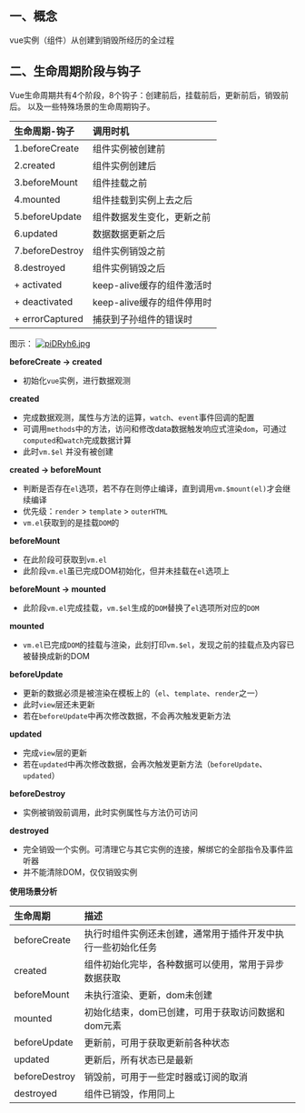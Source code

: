 ## 一、概念
vue实例（组件）从创建到销毁所经历的全过程
## 二、生命周期阶段与钩子
Vue生命周期共有4个阶段，8个钩子：创建前后，挂载前后，更新前后，销毁前后。
以及一些特殊场景的生命周期钩子。

| 生命周期-钩子   | 调用时机                   |
|:--------------- |:-------------------------- |
| 1.beforeCreate  | 组件实例被创建前           |
| 2.created       | 组件实例创建后             |
| 3.beforeMount   | 组件挂载之前               |
| 4.mounted       | 组件挂载到实例上去之后     |
| 5.beforeUpdate  | 组件数据发生变化，更新之前 |
| 6.updated       | 数据数据更新之后           |
| 7.beforeDestroy | 组件实例销毁之前           |
| 8.destroyed     | 组件实例销毁之后           |
| + activated     | keep-alive缓存的组件激活时 |
| + deactivated   | keep-alive缓存的组件停用时 |
| + errorCaptured | 捕获到子孙组件的错误时     |

图示：
[![piDRyh6.jpg](https://s11.ax1x.com/2023/11/29/piDRyh6.jpg)](https://imgse.com/i/piDRyh6)

**beforeCreate -> created**
- 初始化`vue`实例，进行数据观测

**created**
- 完成数据观测，属性与方法的运算，`watch`、`event`事件回调的配置
- 可调用`methods`中的方法，访问和修改data数据触发响应式渲染`dom`，可通过`computed`和`watch`完成数据计算
- 此时`vm.$el` 并没有被创建

**created -> beforeMount**
- 判断是否存在`el`选项，若不存在则停止编译，直到调用`vm.$mount(el)`才会继续编译
- 优先级：`render` > `template` > `outerHTML`
- `vm.el`获取到的是挂载`DOM`的

**beforeMount**
- 在此阶段可获取到`vm.el`
- 此阶段`vm.el`虽已完成DOM初始化，但并未挂载在`el`选项上

**beforeMount -> mounted**
- 此阶段`vm.el`完成挂载，`vm.$el`生成的`DOM`替换了`el`选项所对应的`DOM`

**mounted**
- `vm.el`已完成`DOM`的挂载与渲染，此刻打印`vm.$el`，发现之前的挂载点及内容已被替换成新的DOM

**beforeUpdate**
- 更新的数据必须是被渲染在模板上的（`el`、`template`、`render`之一）
- 此时`view`层还未更新
- 若在`beforeUpdate`中再次修改数据，不会再次触发更新方法

**updated**
- 完成`view`层的更新
- 若在`updated`中再次修改数据，会再次触发更新方法（`beforeUpdate`、`updated`）

**beforeDestroy**
- 实例被销毁前调用，此时实例属性与方法仍可访问

**destroyed**
- 完全销毁一个实例。可清理它与其它实例的连接，解绑它的全部指令及事件监听器
- 并不能清除DOM，仅仅销毁实例

**使用场景分析**

|生命周期|描述|
|:--|:--|
|beforeCreate|执行时组件实例还未创建，通常用于插件开发中执行一些初始化任务|
|created|组件初始化完毕，各种数据可以使用，常用于异步数据获取|
|beforeMount|未执行渲染、更新，dom未创建|
|mounted|初始化结束，dom已创建，可用于获取访问数据和dom元素|
|beforeUpdate|更新前，可用于获取更新前各种状态|
|updated|更新后，所有状态已是最新|
|beforeDestroy|销毁前，可用于一些定时器或订阅的取消|
|destroyed|组件已销毁，作用同上|